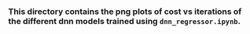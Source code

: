 ### This directory contains the png plots of cost vs iterations of the different dnn models trained using `dnn_regressor.ipynb`.
